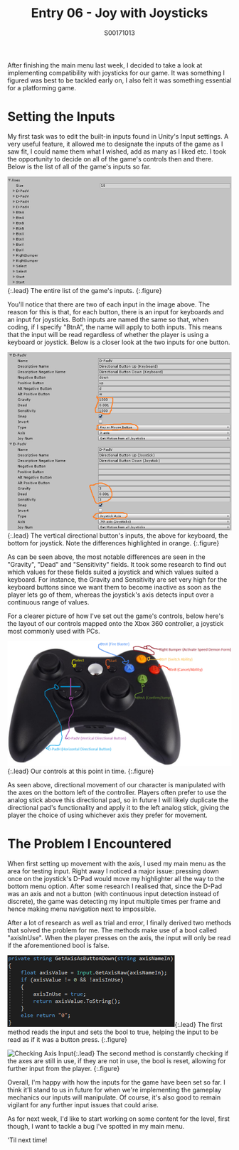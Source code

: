 ﻿---
layout: post
title: Entry 06 - Joy with Joysticks
description: >
  My sixth post, where I go into my experience setting up the inputs for this game.
author: S00171013
---

After finishing the main menu last week, I decided to take a look at implementing compatibility with 
joysticks for our game. It was something I figured was best to be tackled early on, I also felt it 
was something essential for a platforming game.

# Setting the Inputs

My first task was to edit the built-in inputs found in Unity's Input settings. A very useful feature,
it allowed me to designate the inputs of the game as I saw fit, I could name them what I wished, add
as many as I liked etc. I took the opportunity to decide on all of the game's controls then and there.
Below is the list of all of the game's inputs so far.

![All inputs](/assets/img/post_images/jack_images/week-6-all-inputs.png){:.lead}
The entire list of the game's inputs.
{:.figure}

You'll notice that there are two of each input in the image above. The reason for this is that, for
each button, there is an input for keyboards and an input for joysticks. Both inputs are named the
same so that, when coding, if I specify "BtnA", the name will apply to both inputs. This means that
the input will be read regardless of whether the player is using a keyboard or joystick. Below is a
closer look at the two inputs for one button.

![All inputs](/assets/img/post_images/jack_images/week-6-keyboard-vs-joystick.png){:.lead}
The vertical directional button's inputs, the above for keyboard, the bottom for joystick. Note the differences highlighted in orange.
{:.figure}

As can be seen above, the most notable differences are seen in the "Gravity", "Dead" and "Sensitivity"
fields. It took some research to find out which values for these fields suited a joystick and which 
values suited a keyboard. For instance, the Gravity and Sensitivity are set very high for the keyboard buttons
since we want them to become inactive as soon as the player lets go of them, whereas the joystick's axis detects
input over a continuous range of values.

For a clearer picture of how I've set out the game's controls, below here's the layout of our controls mapped
onto the Xbox 360 controller, a joystick most commonly used with PCs.

![360 Controller Layout](/assets/img/post_images/jack_images/week-6-gamepad-layout.png){:.lead}
Our controls at this point in time.
{:.figure}

As seen above, directional movement of our character is manipulated with the axes on the bottom left of the 
controller. Players often prefer to use the analog stick above this directional pad, so in future I will likely
duplicate the directional pad's functionality and apply it to the left analog stick, giving the player the choice 
of using whichever axis they prefer for movement.

# The Problem I Encountered

When first setting up movement with the axis, I used my main menu as the area for testing input. Right away I noticed
a major issue: pressing down once on the joystick's D-Pad would move my highlighter all the way to the bottom menu option.
After some research I realised that, since the D-Pad was an axis and not a button (with continuous input detection instead
of discrete), the game was detecting my input multiple times per frame and hence making menu navigation next to 
impossible.

After a lot of research as well as trial and error, I finally derived two methods that solved the problem for me.
The methods make use of a bool called "axisInUse". When the player presses on the axis, the input will only be read if
the aforementioned bool is false. 

![Checking Axis Input as a Button Press](/assets/img/post_images/jack_images/week-6-axis-as-button-method.png){:.lead}
The first method reads the input and sets the bool to true, helping the input to be read as if it was a button press.
{:.figure}

![Checking Axis Input](/assets/img/post_images/jack_images/week-6-check-axis-use.png){:.lead}
The second method is constantly checking if the axes are still in use, if they are not in use, the bool is reset, allowing for further input from the player.
{:.figure}

Overall, I'm happy with how the inputs for the game have been set so far. I think it'll stand to us in future for when we're implementing
the gameplay mechanics our inputs will manipulate. Of course, it's also good to remain vigilant for any further input issues that could arise.

As for next week, I'd like to start working on some content for the level, first though, I want to tackle a bug I've spotted in my main menu.

'Til next time!